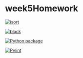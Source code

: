 # week5Homework

[![isort](https://github.com/vcu-chapagain/week5homework/actions/workflows/isort.yml/badge.svg)](https://github.com/vcu-chapagain/week5homework/actions/workflows/isort.yml)



[![black](https://github.com/vcu-chapagain/week5homework/actions/workflows/pyblack.yml/badge.svg)](https://github.com/vcu-chapagain/week5homework/actions/workflows/pyblack.yml)



[![Python package](https://github.com/vcu-chapagain/week5homework/actions/workflows/pytest.yml/badge.svg)](https://github.com/vcu-chapagain/week5homework/actions/workflows/pytest.yml)



[![Pylint](https://github.com/vcu-chapagain/week5homework/actions/workflows/pylint.yml/badge.svg)](https://github.com/vcu-chapagain/week5homework/actions/workflows/pylint.yml)



